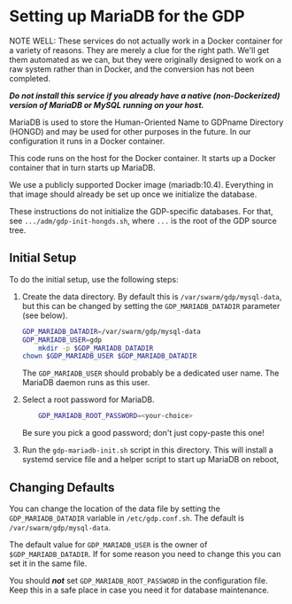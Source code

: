# Setting up MariaDB for the GDP

NOTE WELL: These services do not actually work in a Docker container
for a variety of reasons.  They are merely a clue for the right path.
We'll get them automated as we can, but they were originally designed
to work on a raw system rather than in Docker, and the conversion has
not been completed.

___Do not install this service if you already have a native
(non-Dockerized) version of MariaDB or MySQL running on your host.___

MariaDB is used to store the Human-Oriented Name to GDPname Directory
(HONGD) and may be used for other purposes in the future.  In our
configuration it runs in a Docker container.

This code runs on the host for the Docker container.  It starts up a
Docker container that in turn starts up MariaDB.

We use a publicly supported Docker image (mariadb:10.4).  Everything in
that image should already be set up once we initialize the database.

These instructions do not initialize the GDP-specific databases.
For that, see `.../adm/gdp-init-hongds.sh`, where `...` is the root
of the GDP source tree.

## Initial Setup

To do the initial setup, use the following steps:

1.  Create the data directory.  By default this is
    `/var/swarm/gdp/mysql-data`, but this can be changed by setting
    the `GDP_MARIADB_DATADIR` parameter (see below).

    ```sh
	GDP_MARIADB_DATADIR=/var/swarm/gdp/mysql-data
	GDP_MARIADB_USER=gdp
    	mkdir -p $GDP_MARIADB_DATADIR
	chown $GDP_MARIADB_USER $GDP_MARIADB_DATADIR
    ```

    The `GDP_MARIADB_USER` should probably be a dedicated user name.
    The MariaDB daemon runs as this user.

2.  Select a root password for MariaDB.

    ```sh
    	GDP_MARIADB_ROOT_PASSWORD=<your-choice>
    ```

    Be sure you pick a good password; don't just copy-paste this one!

3.  Run the `gdp-mariadb-init.sh` script in this directory.  This will
    install a systemd service file and a helper script to start up
    MariaDB on reboot,

## Changing Defaults

You can change the location of the data file by setting the
`GDP_MARIADB_DATADIR` variable in `/etc/gdp.conf.sh`.  The default
is `/var/swarm/gdp/mysql-data`.

The default value for `GDP_MARIADB_USER` is the owner of
`$GDP_MARIADB_DATADIR`.  If for some reason you need to change
this you can set it in the same file.

You should ___not___ set `GDP_MARIADB_ROOT_PASSWORD` in the
configuration file.  Keep this in a safe place in case you need it
for database maintenance.
